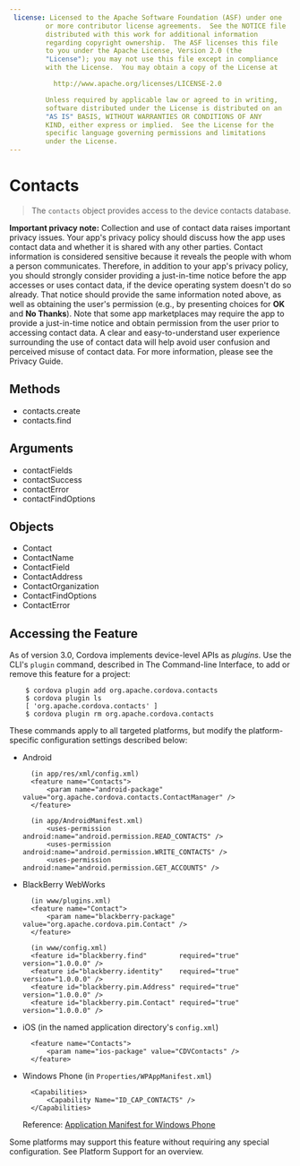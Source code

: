 ```yaml
---
 license: Licensed to the Apache Software Foundation (ASF) under one
         or more contributor license agreements.  See the NOTICE file
         distributed with this work for additional information
         regarding copyright ownership.  The ASF licenses this file
         to you under the Apache License, Version 2.0 (the
         "License"); you may not use this file except in compliance
         with the License.  You may obtain a copy of the License at

           http://www.apache.org/licenses/LICENSE-2.0

         Unless required by applicable law or agreed to in writing,
         software distributed under the License is distributed on an
         "AS IS" BASIS, WITHOUT WARRANTIES OR CONDITIONS OF ANY
         KIND, either express or implied.  See the License for the
         specific language governing permissions and limitations
         under the License.
---
```


# Contacts

> The `contacts` object provides access to the device contacts database.

__Important privacy note:__ Collection and use of contact data raises
important privacy issues.  Your app's privacy policy should discuss
how the app uses contact data and whether it is shared with any other
parties.  Contact information is considered sensitive because it
reveals the people with whom a person communicates.  Therefore, in
addition to your app's privacy policy, you should strongly consider
providing a just-in-time notice before the app accesses or uses
contact data, if the device operating system doesn't do so
already. That notice should provide the same information noted above,
as well as obtaining the user's permission (e.g., by presenting
choices for __OK__ and __No Thanks__).  Note that some app
marketplaces may require the app to provide a just-in-time notice and
obtain permission from the user prior to accessing contact data.  A
clear and easy-to-understand user experience surrounding the use of
contact data will help avoid user confusion and perceived misuse of
contact data.  For more information, please see the Privacy Guide.

## Methods

- contacts.create
- contacts.find

## Arguments

- contactFields
- contactSuccess
- contactError
- contactFindOptions

## Objects

- Contact
- ContactName
- ContactField
- ContactAddress
- ContactOrganization
- ContactFindOptions
- ContactError

## Accessing the Feature

As of version 3.0, Cordova implements device-level APIs as _plugins_.
Use the CLI's `plugin` command, described in The Command-line
Interface, to add or remove this feature for a project:

        $ cordova plugin add org.apache.cordova.contacts
        $ cordova plugin ls
        [ 'org.apache.cordova.contacts' ]
        $ cordova plugin rm org.apache.cordova.contacts

These commands apply to all targeted platforms, but modify the
platform-specific configuration settings described below:

* Android

        (in app/res/xml/config.xml)
        <feature name="Contacts">
            <param name="android-package" value="org.apache.cordova.contacts.ContactManager" />
        </feature>

        (in app/AndroidManifest.xml)
            <uses-permission android:name="android.permission.READ_CONTACTS" />
            <uses-permission android:name="android.permission.WRITE_CONTACTS" />
            <uses-permission android:name="android.permission.GET_ACCOUNTS" />

* BlackBerry WebWorks

        (in www/plugins.xml)
        <feature name="Contact">
            <param name="blackberry-package" value="org.apache.cordova.pim.Contact" />
        </feature>

        (in www/config.xml)
        <feature id="blackberry.find"        required="true" version="1.0.0.0" />
        <feature id="blackberry.identity"    required="true" version="1.0.0.0" />
        <feature id="blackberry.pim.Address" required="true" version="1.0.0.0" />
        <feature id="blackberry.pim.Contact" required="true" version="1.0.0.0" />

* iOS (in the named application directory's `config.xml`)

        <feature name="Contacts">
            <param name="ios-package" value="CDVContacts" />
        </feature>

* Windows Phone (in `Properties/WPAppManifest.xml`)

        <Capabilities>
            <Capability Name="ID_CAP_CONTACTS" />
        </Capabilities>

  Reference: [Application Manifest for Windows Phone](http://msdn.microsoft.com/en-us/library/ff769509%28v=vs.92%29.aspx)

Some platforms may support this feature without requiring any special
configuration.  See Platform Support for an overview.

